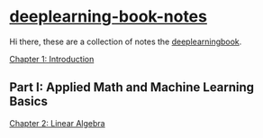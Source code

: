 # [deeplearning-book-notes](https://uclaacmai.github.io/deeplearning-book-notes)

Hi there, these are a collection of notes the [deeplearningbook](http://www.deeplearningbook.org/).

[Chapter 1: Introduction](https://uclaacmai.github.io/deeplearning-book-notes/Ch1-Introduction) 

## Part I: Applied Math and Machine Learning Basics
[Chapter 2: Linear Algebra](https://uclaacmai.github.io/deeplearning-book-notes/Ch2-Linear-Algebra) 

